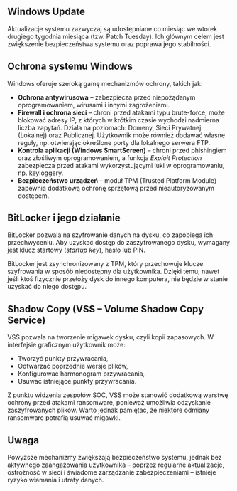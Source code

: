 ## Windows Update

Aktualizacje systemu zazwyczaj są udostępniane co miesiąc we wtorek drugiego tygodnia miesiąca (tzw. Patch Tuesday). Ich głównym celem jest zwiększenie bezpieczeństwa systemu oraz poprawa jego stabilności.

## Ochrona systemu Windows

Windows oferuje szeroką gamę mechanizmów ochrony, takich jak:
- **Ochrona antywirusowa** – zabezpiecza przed niepożądanym oprogramowaniem, wirusami i innymi zagrożeniami.
- **Firewall i ochrona sieci** – chroni przed atakami typu brute-force, może blokować adresy IP, z których w krótkim czasie wychodzi nadmierna liczba zapytań. Działa na poziomach: Domeny, Sieci Prywatnej (Lokalnej) oraz Publicznej. Użytkownik może również dodawać własne reguły, np. otwierając określone porty dla lokalnego serwera FTP.
- **Kontrola aplikacji (Windows SmartScreen)** – chroni przed phishingiem oraz złośliwym oprogramowaniem, a funkcja *Exploit Protection* zabezpiecza przed atakami wykorzystującymi luki w oprogramowaniu, np. keyloggery.
- **Bezpieczeństwo urządzeń** – moduł TPM (Trusted Platform Module) zapewnia dodatkową ochronę sprzętową przed nieautoryzowanym dostępem.

## BitLocker i jego działanie

BitLocker pozwala na szyfrowanie danych na dysku, co zapobiega ich przechwyceniu. Aby uzyskać dostęp do zaszyfrowanego dysku, wymagany jest klucz startowy (*startup key*), hasło lub PIN.

BitLocker jest zsynchronizowany z TPM, który przechowuje klucze szyfrowania w sposób niedostępny dla użytkownika. Dzięki temu, nawet jeśli ktoś fizycznie przełoży dysk do innego komputera, nie będzie w stanie uzyskać do niego dostępu.

## Shadow Copy (VSS – Volume Shadow Copy Service)

VSS pozwala na tworzenie migawek dysku, czyli kopii zapasowych. W interfejsie graficznym użytkownik może:
- Tworzyć punkty przywracania,
- Odtwarzać poprzednie wersje plików,
- Konfigurować harmonogram przywracania,
- Usuwać istniejące punkty przywracania.

Z punktu widzenia zespołów SOC, VSS może stanowić dodatkową warstwę ochrony przed atakami ransomware, ponieważ umożliwia odzyskanie zaszyfrowanych plików. Warto jednak pamiętać, że niektóre odmiany ransomware potrafią usuwać migawki.

## Uwaga

Powyższe mechanizmy zwiększają bezpieczeństwo systemu, jednak bez aktywnego zaangażowania użytkownika – poprzez regularne aktualizacje, ostrożność w sieci i świadome zarządzanie zabezpieczeniami – istnieje ryzyko włamania i utraty danych.
